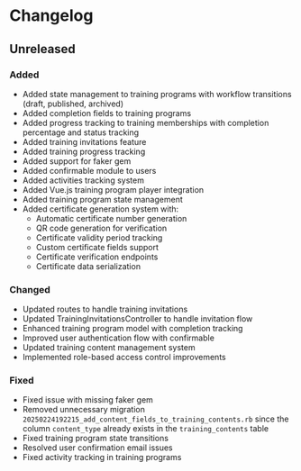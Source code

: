 # Changelog

## Unreleased

### Added

*   Added state management to training programs with workflow transitions (draft, published, archived)
*   Added completion fields to training programs
*   Added progress tracking to training memberships with completion percentage and status tracking
*   Added training invitations feature
*   Added training progress tracking
*   Added support for faker gem
*   Added confirmable module to users
*   Added activities tracking system
*   Added Vue.js training program player integration
*   Added training program state management
*   Added certificate generation system with:
    - Automatic certificate number generation
    - QR code generation for verification
    - Certificate validity period tracking
    - Custom certificate fields support
    - Certificate verification endpoints
    - Certificate data serialization

### Changed

*   Updated routes to handle training invitations
*   Updated TrainingInvitationsController to handle invitation flow
*   Enhanced training program model with completion tracking
*   Improved user authentication flow with confirmable
*   Updated training content management system
*   Implemented role-based access control improvements

### Fixed

*   Fixed issue with missing faker gem
*   Removed unnecessary migration `20250224192215_add_content_fields_to_training_contents.rb` since the column `content_type` already exists in the `training_contents` table
*   Fixed training program state transitions
*   Resolved user confirmation email issues
*   Fixed activity tracking in training programs
